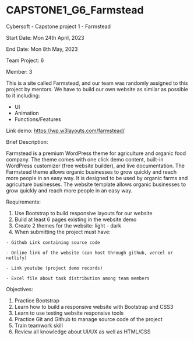 # CAPSTONE1_G6_Farmstead
Cybersoft - Capstone project 1 - Farmstead

Start Date: Mon 24th April, 2023

End Date: Mon 8th May, 2023

Team Project: 6

Member: 3

This is a site called Farmstead, and our team was randomly assigned to this project by mentors.
We have to build our own website as similar as possible to it including:
  - UI
  - Animation
  - Functions/Features
  
Link demo: https://wp.w3layouts.com/farmstead/ 

Brief Description: 

Farmstead is a premium WordPress theme for agriculture and organic food company.
The theme comes with one click demo content, built-in WordPress customizer (free website builder), and live documentation.
The Farmstead theme allows organic businesses to grow quickly and reach more people in an easy way.
It is designed to be used by organic farms and agriculture businesses.
The website template allows organic businesses to grow quickly and reach more people in an easy way.
  
Requirements:
  1. Use Bootstrap to build responsive layouts for our website
  2. Build at least 6 pages existing in the website demo
  3. Create 2 themes for the website: light - dark
  4. When submitting the project must have:
  
    - Github Link containing source code
    
    - Online link of the website (can host through github, vercel or netlify)
    
    - Link youtube (project demo records)
    
    - Excel file about task distribution among team members
    
Objectives:
  1. Practice Bootstrap
  2. Learn how to build a responsive website with Bootstrap and CSS3
  3. Learn to use testing website responsive tools
  4. Practice Git and Github to manage source code of the project
  5. Train teamwork skill
  6. Review all knowledge about UI/UX as well as HTML/CSS
